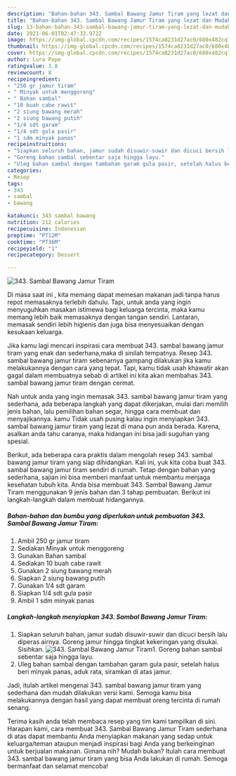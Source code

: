 ```yaml
---
description: "Bahan-bahan 343. Sambal Bawang Jamur Tiram yang lezat dan Mudah Dibuat"
title: "Bahan-bahan 343. Sambal Bawang Jamur Tiram yang lezat dan Mudah Dibuat"
slug: 13-bahan-bahan-343-sambal-bawang-jamur-tiram-yang-lezat-dan-mudah-dibuat
date: 2021-06-01T02:47:32.972Z
image: https://img-global.cpcdn.com/recipes/1574ca8231d27ac0/680x482cq70/343-sambal-bawang-jamur-tiram-foto-resep-utama.jpg
thumbnail: https://img-global.cpcdn.com/recipes/1574ca8231d27ac0/680x482cq70/343-sambal-bawang-jamur-tiram-foto-resep-utama.jpg
cover: https://img-global.cpcdn.com/recipes/1574ca8231d27ac0/680x482cq70/343-sambal-bawang-jamur-tiram-foto-resep-utama.jpg
author: Lura Pope
ratingvalue: 3.8
reviewcount: 8
recipeingredient:
- "250 gr jamur tiram"
- " Minyak untuk menggoreng"
- " Bahan sambal"
- "10 buah cabe rawit"
- "2 siung bawang merah"
- "2 siung bawang putih"
- "1/4 sdt garam"
- "1/4 sdt gula pasir"
- "1 sdm minyak panas"
recipeinstructions:
- "Siapkan seluruh bahan, jamur sudah disuwir-suwir dan dicuci bersih lalu diperas airnya. Goreng jamur hingga tingkat kekeringan yang disukai. Sisihkan."
- "Goreng bahan sambal sebentar saja hingga layu."
- "Uleg bahan sambal dengan tambahan garam gula pasir, setelah halus beri minyak panas, aduk rata, siramkan di atas jamur."
categories:
- Resep
tags:
- 343
- sambal
- bawang

katakunci: 343 sambal bawang 
nutrition: 212 calories
recipecuisine: Indonesian
preptime: "PT12M"
cooktime: "PT36M"
recipeyield: "1"
recipecategory: Dessert

---
```



![343. Sambal Bawang Jamur Tiram](https://img-global.cpcdn.com/recipes/1574ca8231d27ac0/680x482cq70/343-sambal-bawang-jamur-tiram-foto-resep-utama.jpg)

Di masa  saat ini , kita memang dapat memesan makanan jadi tanpa harus repot memasaknya terlebih dahulu. Tapi, untuk anda yang ingin menyuguhkan masakan istimewa bagi keluarga tercinta, maka kamu memang lebih baik memasaknya dengan tangan sendiri. Lantaran, memasak sendiri lebih higienis dan juga bisa menyesuaikan dengan kesukaan keluarga.

Jika kamu lagi mencari inspirasi cara membuat 343. sambal bawang jamur tiram yang enak dan sederhana,maka di sinilah tempatnya. Resep 343. sambal bawang jamur tiram  sebenarnya gampang dilakukan jika kamu melakukannya dengan cara yang tepat. Tapi, kamu tidak usah khawatir akan gagal dalam membuatnya 
sebab di artikel ini kita akan membahas 343. sambal bawang jamur tiram dengan cermat.  



Nah untuk anda yang ingin memasak 343. sambal bawang jamur tiram yang sederhana, ada beberapa langkah yang dapat dikerjakan, mulai dari memilih jenis bahan, lalu pemilihan bahan segar, hingga cara membuat dan menyajikannya. kamu Tidak usah pusing kalau ingin menyiapkan 343. sambal bawang jamur tiram yang lezat di mana pun anda berada. Karena, asalkan anda  tahu caranya, maka hidangan ini bisa jadi suguhan yang spesial.

Berikut, ada beberapa cara praktis  dalam mengolah resep 343. sambal bawang jamur tiram yang siap dihidangkan. Kali ini, yuk kita coba buat 343. sambal bawang jamur tiram sendiri di rumah. Tetap dengan bahan yang sederhana, sajian ini bisa memberi manfaat untuk membantu menjaga kesehatan tubuh kita. Anda bisa membuat 343. Sambal Bawang Jamur Tiram menggunakan 9 jenis bahan dan 3 tahap pembuatan. Berikut ini langkah-langkah dalam membuat hidangannya.

<!--inarticleads1-->

##### Bahan-bahan dan bumbu yang diperlukan untuk pembuatan 343. Sambal Bawang Jamur Tiram:

1. Ambil 250 gr jamur tiram
1. Sediakan  Minyak untuk menggoreng
1. Gunakan  Bahan sambal
1. Sediakan 10 buah cabe rawit
1. Gunakan 2 siung bawang merah
1. Siapkan 2 siung bawang putih
1. Gunakan 1/4 sdt garam
1. Siapkan 1/4 sdt gula pasir
1. Ambil 1 sdm minyak panas




<!--inarticleads2-->

##### Langkah-langkah menyiapkan 343. Sambal Bawang Jamur Tiram:

1. Siapkan seluruh bahan, jamur sudah disuwir-suwir dan dicuci bersih lalu diperas airnya. Goreng jamur hingga tingkat kekeringan yang disukai. Sisihkan.
<img src="https://img-global.cpcdn.com/steps/ab6613ee8042f9dd/160x128cq70/343-sambal-bawang-jamur-tiram-langkah-memasak-1-foto.jpg" alt="343. Sambal Bawang Jamur Tiram">1. Goreng bahan sambal sebentar saja hingga layu.
1. Uleg bahan sambal dengan tambahan garam gula pasir, setelah halus beri minyak panas, aduk rata, siramkan di atas jamur.




Jadi, itulah artikel mengenai  343. sambal bawang jamur tiram  yang sederhana dan mudah dilakukan versi kami. Semoga kamu bisa melakukannya dengan hasil yang dapat membuat oreng tercinta di rumah senang. 

Terima kasih anda telah membaca resep yang tim kami tampilkan di sini. Harapan kami, cara membuat  343. Sambal Bawang Jamur Tiram sederhana di atas dapat membantu Anda menyiapkan makanan yang sedap untuk keluarga/teman ataupun menjadi inspirasi bagi Anda yang berkeinginan untuk berjualan makanan. Gimana nih? Mudah bukan? Itulah cara membuat 343. sambal bawang jamur tiram yang bisa Anda lakukan di rumah. Semoga bermanfaat dan selamat mencoba!

